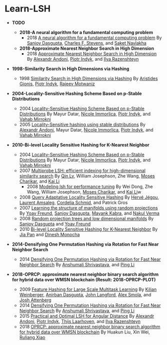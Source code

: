 # Learn-LSH



- **TODO**
  - **2018-A neural algorithm for a fundamental computing problem**
    - 2018 [A neural algorithm for a fundamental computing problem](http://science.sciencemag.org/content/358/6364/793) By [Sanjoy Dasgupta](https://dblp.org/pers/hd/d/Dasgupta:Sanjoy), [Charles F. Stevens](https://www.salk.edu/scientist/charles-f-stevens/), and [Saket Navlakha](https://www.salk.edu/scientist/saket-navlakha/)
  - **2018-Approximate Nearest Neighbor Search in High Dimension**
    - 2018 [Approximate Nearest Neighbor Search in High Dimension](https://arxiv.org/abs/1806.09823) By [Alexandr Andoni](http://www.mit.edu/~andoni/), [Piotr Indyk](https://people.csail.mit.edu/indyk/), and [Ilya Razenshteyn](https://www.ilyaraz.org/)

- **1998-Similarity Search in High Dimensions via Hashing**
  - 1998 [Similarity Search in High Dimensions via Hashing](https://www.cs.princeton.edu/courses/archive/spring13/cos598C/Gionis.pdf) By [Aristides Gionis](https://users.ics.aalto.fi/gionis/index.shtml), [Piotr Indyk](https://people.csail.mit.edu/indyk/), [Rajeev Motwaniz](https://en.wikipedia.org/wiki/Rajeev_Motwani#cite_note-Kanpur-19)
- **2004-Locality-Sensitive Hashing Scheme Based on p-Stable Distributions**
  - 2004 [Locality-Sensitive Hashing Scheme Based on p-Stable Distributions](https://www.mlpack.org/papers/lsh.pdf)  By Mayur Datar, [Nicole Immorlica](http://www.immorlica.com/), [Piotr Indyk](https://people.csail.mit.edu/indyk/), and [Vahab Mirrokni](https://ai.google/research/people/mirrokni)
  - 2005 [Locality-Sensitive hashing using stable distributions](http://theory.lcs.mit.edu/~indyk/nips-nn.ps) By [Alexandr Andoni](http://www.mit.edu/~andoni/), Mayur Datar, [Nicole Immorlica](http://www.immorlica.com/), [Piotr Indyk](https://people.csail.mit.edu/indyk/), and [Vahab Mirrokni](https://ai.google/research/people/mirrokni)
- **2010-Bi-level Locality Sensitive Hashing for K-Nearest Neighbor**
  - 2004 [Locality-Sensitive Hashing Scheme Based on p-Stable Distributions](https://www.mlpack.org/papers/lsh.pdf)  By Mayur Datar, [Nicole Immorlica](http://www.immorlica.com/), [Piotr Indyk](https://people.csail.mit.edu/indyk/), and [Vahab Mirrokni](https://ai.google/research/people/mirrokni)
  - 2007 [Multiprobe LSH: efficient indexing for high-dimensional similarity search](http://www.cs.princeton.edu/cass/papers/mplsh_vldb07.pdf) By [Qin Lv](https://www.cs.colorado.edu/~lv/), William Josephson, Zhe Wang, [Moses Charikar](https://profiles.stanford.edu/moses-charikar), and [Kai Li](http://www.cs.princeton.edu/~li/)
    - 2008 [Modeling lsh for performance tuning](http://www.cs.princeton.edu/cass/papers/cikm08.pdf) By Wei Dong, Zhe Wang, William Josephson, [Moses Charikar](https://profiles.stanford.edu/moses-charikar), and [Kai Li](http://www.cs.princeton.edu/~li/)w
  - 2008 [Query Adaptative Locality Sensitive Hashing](https://hal.inria.fr/inria-00318614/document) By [Hervé Jégou](https://research.fb.com/people/jegou-herve/), [Laurent Amsaleg](http://people.rennes.inria.fr/Laurent.Amsaleg/), [Cordelia Schmid](https://thoth.inrialpes.fr/~schmid/), and Patrick Gros
  - 2007 [Learning the structure of manifolds using random projections](http://cseweb.ucsd.edu/~yfreund/papers/rptree_nips.pdf) By [Yoav Freund](https://cseweb.ucsd.edu/~yfreund/), [Sanjoy Dasgupta](https://dblp.org/pers/hd/d/Dasgupta:Sanjoy), [Mayank Kabra](https://dblp.uni-trier.de/pers/hd/k/Kabra:Mayank), and [Nakul Verma](http://www.cs.columbia.edu/~verma/)
  - 2008 [Random projection trees and low dimensional manifolds](http://cseweb.ucsd.edu/~dasgupta/papers/rptree-stoc.pdf) By [Sanjoy Dasgupta](https://dblp.org/pers/hd/d/Dasgupta:Sanjoy) and [Yoav Freund](https://cseweb.ucsd.edu/~yfreund/)
  - 2010 [Bi-level Locality Sensitive Hashing for K-Nearest Neighbor](https://ieeexplore.ieee.org/document/6228099/) By [Jia Pan](http://rll.berkeley.edu/~jia/) and [Dinesh Monocha](http://www.cs.unc.edu/~dm/)
- **2014-Densifying One Permutation Hashing via Rotation for Fast Near Neighbor Search**
  - 2014 [Densifying One Permutation Hashing via Rotation for Fast Near Neighbor Search](https://pdfs.semanticscholar.org/6d55/2d38404a5e01d142322c456c50ffaf3d3a1f.pdf) By [Anshumali Shrivastava](https://www.cs.rice.edu/~as143/), and [ Ping Li](http://www.stat.rutgers.edu/home/pingli/)
- **2018-OPRCP: approximate nearest neighbor binary search algorithm for hybrid data over WMSN blockchain (Result: 2018-OPRCP-PLOT)**
  - 2009 [Feature Hashing for Large Scale Multitask Learning](https://arxiv.org/pdf/0902.2206.pdf) By [Kilian Weinberger](http://kilian.cs.cornell.edu/index.html), [Anirban Dasgupta](https://scholar.google.com/citations?user=plJC8R0AAAAJ&hl=en), [John Langford](http://hunch.net/~jl/), [Alex Smola](https://alex.smola.org/), and [Josh Attenberg](https://dblp.org/pers/hd/a/Attenberg:Josh)
  - 2014 [Densifying One Permutation Hashing via Rotation for Fast Near Neighbor Search](https://pdfs.semanticscholar.org/6d55/2d38404a5e01d142322c456c50ffaf3d3a1f.pdf) By [Anshumali Shrivastava](https://www.cs.rice.edu/~as143/), and [ Ping Li](http://www.stat.rutgers.edu/home/pingli/)
  - 2015 [Practical and Optimal LSH for Angular Distance](https://arxiv.org/abs/1509.02897) By [Alexandr Andoni](http://www.mit.edu/~andoni/), [Piotr Indyk](https://people.csail.mit.edu/indyk/), [Thijs Laarhoven](http://www.thijs.com/), and [Ilya Razenshteyn](https://www.ilyaraz.org/)
  - 2018 [OPRCP: approximate nearest neighbor binary search algorithm for hybrid data over WMSN blockchain](https://link.springer.com/article/10.1186/s13638-018-1221-3) By Huakun Liu, Xin Wei, [Ruliang Xiao](https://dblp.org/pers/hd/x/Xiao:Ruliang)


